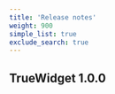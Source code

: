 ```yaml
---
title: 'Release notes'
weight: 900
simple_list: true
exclude_search: true
---
```


## TrueWidget 1.0.0
